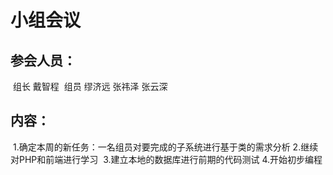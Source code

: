 # 小组会议

## 参会人员：

​          组长 戴智程
​          组员 缪济远 张祎泽 张云深

## 内容：

​         1.确定本周的新任务：一名组员对要完成的子系统进行基于类的需求分析
​         2.继续对PHP和前端进行学习
​	     3.建立本地的数据库进行前期的代码测试
​         4.开始初步编程
